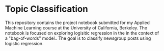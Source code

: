 # Topic Classification
This repository contains the project notebook submitted for my Applied Machine Learning course at the University of California, Berkeley. The notebook is focused on exploring logisitic regression in the in the context of a "bag-of-words" model.. The goal is to classify newsgroup posts using logistic regression.
